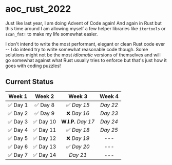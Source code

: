 # aoc_rust_2022

Just like last year, I am doing Advent of Code again! And again in Rust but this time around I am allowing myself a few helper libraries like `itertools` or `scan_fmt!` to make my life somewhat easier.

I don't intend to write the most performant, elegant or clean Rust code ever -- I do intend try to write somewhat reasonable code though. Some solutions might not be the most *idiomatic* versions of themselves and will go somewhat against what Rust usually tries to enforce but that's just how it goes with coding puzzles!

## Current Status

| Week 1        | Week 2        | Week 3        | Week 4        |
| ------------- |:-------------:|:-------------:|:-------------:|
| ✅ Day 1    | ✅ Day 8       | ✅ *Day 15*     | *Day 22*
| ✅ Day 2    | ✅ Day 9       | ❌ *Day 16*     | *Day 23*
| ✅ Day 3    | ✅ Day 10      | **W.I.P.** *Day 17*     | *Day 24*  
| ✅ Day 4    | ✅ Day 11      | ✅ *Day 18*     | *Day 25*
| ✅ Day 5    | ✅ Day 12      | ❌ *Day 19*     | ---
| ✅ Day 6    | ✅ Day 13      | ✅ *Day 20*     | ---
| ✅ Day 7    | ✅ Day 14      |  *Day 21*     | ---
